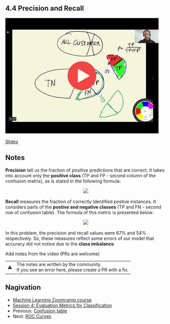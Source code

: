 ## 4.4 Precision and Recall

<a href="https://www.youtube.com/watch?v=gRLP_mlglMM"><img src="images/thumbnail-4-04.jpg"></a>

[Slides](https://www.slideshare.net/AlexeyGrigorev/ml-zoomcamp-4-evaluation-metrics-for-classification)


## Notes

**Precision** tell us the fraction of positive predictions that are correct. It takes into account only the **positive class** (TP and FP - second column of the confusion matrix), as is stated in the following formula:

<p align="center">
    <img src="https://render.githubusercontent.com/render/math?math=\large \frac{TP}{TP %2B FP}"/>
</p>

**Recall** measures the fraction of correctly identified postive instances. It considers parts of the **postive and negative classes** (TP and FN - second row of confusion table). The formula of this metric is presented below: 

<p align="center">
    <img src="https://render.githubusercontent.com/render/math?math=\large \frac{TP}{TP %2B FN}"/>
</p>

 In this problem, the precision and recall values were 67% and 54% respectively. So, these measures reflect some errors of our model that accuracy did not notice due to the **class imbalance**. 

Add notes from the video (PRs are welcome)

<table>
   <tr>
      <td>⚠️</td>
      <td>
         The notes are written by the community. <br>
         If you see an error here, please create a PR with a fix.
      </td>
   </tr>
</table>


## Nagivation

* [Machine Learning Zoomcamp course](../)
* [Session 4: Evaluation Metrics for Classification](./)
* Previous: [Confusion table](03-confusion-table.md)
* Next: [ROC Curves](05-roc.md)